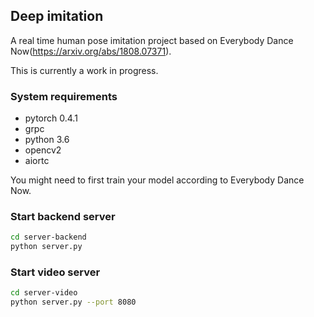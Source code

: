 ## Deep imitation
A real time human pose imitation project based on Everybody Dance Now(https://arxiv.org/abs/1808.07371).

This is currently a work in progress.

### System requirements
- pytorch 0.4.1
- grpc
- python 3.6
- opencv2
- aiortc

You might need to first train your model according to Everybody Dance Now.

### Start backend server
```bash
cd server-backend
python server.py
```

### Start video server
```bash
cd server-video
python server.py --port 8080
```
